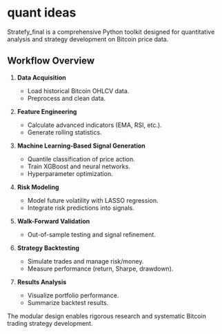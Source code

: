 # quant ideas

Stratefy_final is a comprehensive Python toolkit designed for quantitative analysis and strategy development on Bitcoin price data.

## Workflow Overview

1. **Data Acquisition**
   - Load historical Bitcoin OHLCV data.
   - Preprocess and clean data.

2. **Feature Engineering**
   - Calculate advanced indicators (EMA, RSI, etc.).
   - Generate rolling statistics.

3. **Machine Learning-Based Signal Generation**
   - Quantile classification of price action.
   - Train XGBoost and neural networks.
   - Hyperparameter optimization.

4. **Risk Modeling**
   - Model future volatility with LASSO regression.
   - Integrate risk predictions into signals.

5. **Walk-Forward Validation**
   - Out-of-sample testing and signal refinement.

6. **Strategy Backtesting**
   - Simulate trades and manage risk/money.
   - Measure performance (return, Sharpe, drawdown).

7. **Results Analysis**
   - Visualize portfolio performance.
   - Summarize backtest results.

The modular design enables rigorous research and systematic Bitcoin trading strategy development.

